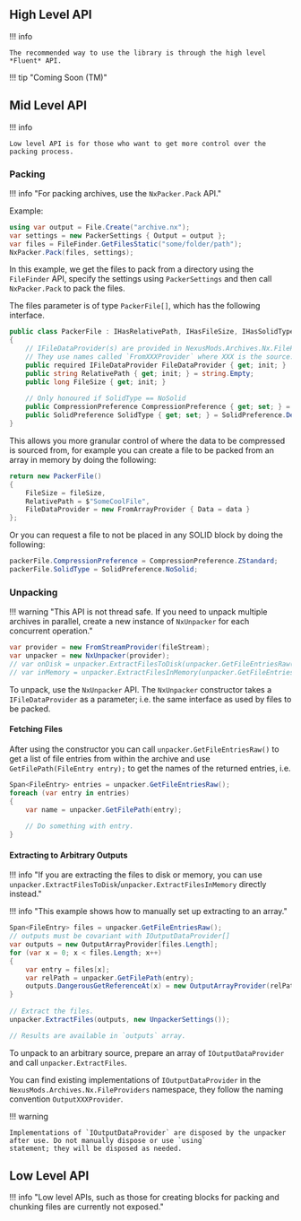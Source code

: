 ## High Level API

!!! info

    The recommended way to use the library is through the high level *Fluent* API.

!!! tip "Coming Soon (TM)"

## Mid Level API

!!! info

    Low level API is for those who want to get more control over the packing process.

### Packing

!!! info "For packing archives, use the `NxPacker.Pack` API."

Example:

```csharp
using var output = File.Create("archive.nx");
var settings = new PackerSettings { Output = output };
var files = FileFinder.GetFilesStatic("some/folder/path");
NxPacker.Pack(files, settings);
```

In this example, we get the files to pack from a directory using the `FileFinder` API, specify the settings using `PackerSettings` 
and then call `NxPacker.Pack` to pack the files.

The files parameter is of type `PackerFile[]`, which has the following interface.

```csharp
public class PackerFile : IHasRelativePath, IHasFileSize, IHasSolidType, IHasCompressionPreference, ICanProvideFileData
{
    // IFileDataProvider(s) are provided in NexusMods.Archives.Nx.FileProviders namespace !!
    // They use names called `FromXXXProvider` where XXX is the source.
    public required IFileDataProvider FileDataProvider { get; init; }
    public string RelativePath { get; init; } = string.Empty;
    public long FileSize { get; init; }
    
    // Only honoured if SolidType == NoSolid
    public CompressionPreference CompressionPreference { get; set; } = CompressionPreference.NoPreference;
    public SolidPreference SolidType { get; set; } = SolidPreference.Default;
}
```

This allows you more granular control of where the data to be compressed is sourced from, for example you can create a file
to be packed from an array in memory by doing the following:  

```csharp
return new PackerFile()
{
    FileSize = fileSize,
    RelativePath = $"SomeCoolFile",
    FileDataProvider = new FromArrayProvider { Data = data }
};
```

Or you can request a file to not be placed in any SOLID block by doing the following:  

```csharp
packerFile.CompressionPreference = CompressionPreference.ZStandard;
packerFile.SolidType = SolidPreference.NoSolid;
```

### Unpacking

!!! warning "This API is not thread safe. If you need to unpack multiple archives in parallel, create a new instance of `NxUnpacker` for each concurrent operation."

```csharp
var provider = new FromStreamProvider(fileStream);
var unpacker = new NxUnpacker(provider);
// var onDisk = unpacker.ExtractFilesToDisk(unpacker.GetFileEntriesRaw(), temporaryFilePath.FolderPath, new UnpackerSettings());
// var inMemory = unpacker.ExtractFilesInMemory(unpacker.GetFileEntriesRaw(), new UnpackerSettings());
```

To unpack, use the `NxUnpacker` API. The `NxUnpacker` constructor takes a `IFileDataProvider` as a parameter; i.e. the same interface
as used by files to be packed. 

#### Fetching Files
After using the constructor you can call `unpacker.GetFileEntriesRaw()` to get a list of file entries from within the archive and use
`GetFilePath(FileEntry entry);` to get the names of the returned entries, i.e.

```csharp
Span<FileEntry> entries = unpacker.GetFileEntriesRaw();
foreach (var entry in entries) 
{
    var name = unpacker.GetFilePath(entry);
    
    // Do something with entry.
}
```

#### Extracting to Arbitrary Outputs

!!! info "If you are extracting the files to disk or memory, you can use `unpacker.ExtractFilesToDisk`/`unpacker.ExtractFilesInMemory` directly instead."

!!! info "This example shows how to manually set up extracting to an array."

```csharp
Span<FileEntry> files = unpacker.GetFileEntriesRaw();
// outputs must be covariant with IOutputDataProvider[]
var outputs = new OutputArrayProvider[files.Length];
for (var x = 0; x < files.Length; x++)
{
    var entry = files[x];
    var relPath = unpacker.GetFilePath(entry);
    outputs.DangerousGetReferenceAt(x) = new OutputArrayProvider(relPath, entry);
}
    
// Extract the files.
unpacker.ExtractFiles(outputs, new UnpackerSettings());

// Results are available in `outputs` array.
```

To unpack to an arbitrary source, prepare an array of `IOutputDataProvider` and call `unpacker.ExtractFiles`.  

You can find existing implementations of `IOutputDataProvider` in the `NexusMods.Archives.Nx.FileProviders` namespace, 
they follow the naming convention `OutputXXXProvider`.

!!! warning

    Implementations of `IOutputDataProvider` are disposed by the unpacker after use. Do not manually dispose or use `using` 
    statement; they will be disposed as needed.

## Low Level API

!!! info "Low level APIs, such as those for creating blocks for packing and chunking files are currently not exposed."